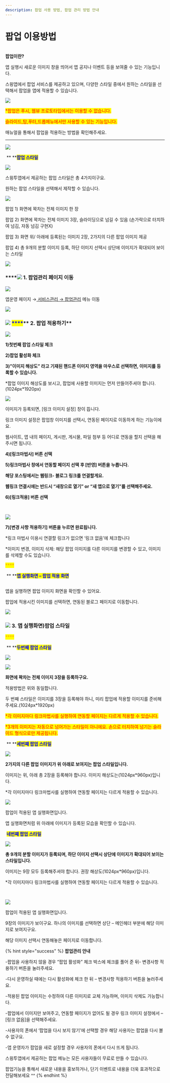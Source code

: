 ```yaml
---
description: 팝업 사용 방법, 팝업 관리 방법 안내
---
```


# 팝업 이용방법

<figure><img src="../../../.gitbook/assets/구분선.PNG" alt=""><figcaption></figcaption></figure>

**팝업이란?**&#x20;

앱 실행시 새로운  이미지 창을 띄어서 앱 공지나 이벤트 등을 보여줄 수 있는 기능입니다.

스윙앱에서 팝업 서비스를 제공하고 있으며, 다양한 스타일 중에서 원하는 스타일을 선택해서 팝업을 앱에 적용할 수 있습니다.

![](https://wp.swing2app.co.kr/wp-content/uploads/2018/10/%ED%8C%9D%EC%97%856\_2020.02.png)

<mark style="color:red;">\*팝업은 푸시, 웹뷰 프로토타입에서는 이용할 수 없습니다.</mark>

&#x20;<mark style="color:red;">슬라이드,탑,푸터,드롭메뉴에서만 사용할 수 있는 기능입니다.</mark>

매뉴얼을 통해서 팝업을 적용하는 방법을 확인해주세요.

***

![](<../../../.gitbook/assets/구분선 (1) (1).PNG>)

<img src="../../../.gitbook/assets/image.png" alt="" data-size="line"> ** **<mark style="color:blue;">**팝업 스타일**</mark>

![](https://wp.swing2app.co.kr/wp-content/uploads/2018/10/%ED%8C%9D%EC%97%851\_2020.02.png)

스윙투앱에서 제공하는 팝업 스타일은 총 4가지이구요.

원하는 팝업 스타일을 선택해서 제작할 수 있습니다.



![](https://wp.swing2app.co.kr/wp-content/uploads/2018/10/%ED%8C%9D%EC%97%852\_2020.02.png)

팝업 1) 화면에 꽉차는 전체 이미지 한 장

팝업 2) 화면에 꽉차는 전체 이미지 3장, 슬라이딩으로 넘길 수 있음 (손가락으로 터치하여 넘김, 자동 넘김 구현X)

팝업 3) 화면 위/ 아래에 등록된는 이미지 2장, 2가지의 다른 팝업 이미지 제공

팝업 4) 총 9개의 분할 이미지 등록, 하단 이미지 선택시 상단에 이미지가 확대되어 보이는 스타일

![](<../../../.gitbook/assets/구분선 (1) (1).PNG>)

### ****![](<../../../.gitbook/assets/image (2) (1).png>) **1. 팝업관리 페이지 이동**

![](https://wp.swing2app.co.kr/wp-content/uploads/2018/10/%ED%8C%9D%EC%97%851.png)

앱운영 페이지 →[ 서비스관리 → 팝업관리](http://www.swing2app.co.kr/view/new\_popup) 메뉴 이동

![](<../../../.gitbook/assets/구분선 (1) (1).PNG>)

### ![](https://wp.swing2app.co.kr/wp-content/uploads/2020/04/%EB%8B%A8%EB%9D%BD1-1.png) <mark style="color:blue;">****</mark>** 2. 팝업 적용하기**

![](https://wp.swing2app.co.kr/wp-content/uploads/2018/10/%ED%8C%9D%EC%97%853\_2020.02.png)

**1)첫번째 팝업 스타일 체크**

**2)팝업 활성화 체크**

**3)”이미지 해상도” 라고 기재된 핸드폰 이미지 영역을 마우스로 선택하면, 이미지를 등록할 수 있습니다.**

\*팝업 이미지 해상도를 보시고, 팝업에 사용할 이미지는 먼저 만들어주셔야 합니다. (1024px\*1920px)

![](https://wp.swing2app.co.kr/wp-content/uploads/2018/10/%ED%8C%9D%EC%97%854\_2020.02.png)

이미지가 등록되면, \[링크 이미지 설정] 창이 뜹니다.

링크 이미지 설정은 팝업창 이미지를 선택시, 연동된 페이지로 이동하게 하는 기능이에요.

웹사이트, 앱 내의 페이지, 게시판, 게시물, 파일 첨부 등 어디로 연동을 할지 선택을 해주시면 됩니다.

**4)\[링크마법사] 버튼 선택**

**5)링크마법사 창에서 연동할 페이지 선택 후 \[반영] 버튼을 누릅니다.**

**해당 포스팅에서는 웹링크- 블로그 링크를 연결할게요.**

**웹링크 연결시에는 반드시 “새창으로 열기” or “새 앱으로 열기”를 선택해주세요.**

**6)\[링크적용] 버튼 선택**

​

![](https://wp.swing2app.co.kr/wp-content/uploads/2018/10/%ED%8C%9D%EC%97%855\_2020.02.png)

**7)\[변경 사항 적용하기] 버튼을 누르면 완료됩니다.**

\*링크 마법사 이용시 연결할 링크가 없으면 ‘링크 없음’에 체크합니다

\*이미지 변경, 이미지 삭제: 해당 팝업 이미지를 다른 이미지를 변경할 수 있고, 이미지를 삭제할 수도 있습니다.

<mark style="color:orange;">****</mark>

<img src="../../../.gitbook/assets/image.png" alt="" data-size="line"> ** **<mark style="color:blue;">**앱 실행화면 – 팝업 적용 화면**</mark>

<figure><img src="https://wp.swing2app.co.kr/wp-content/uploads/2018/10/%EB%85%B9%ED%99%94_2020_02_16_23_24_13_769.gif" alt=""><figcaption></figcaption></figure>

앱을 실행하면 팝업 이미지 화면을 확인할 수 있어요.

팝업에 적용시킨 이미지를 선택하면, 연동된 블로그 페이지로 이동합니다.

![](<../../../.gitbook/assets/구분선 (1) (1).PNG>)

### ![](https://wp.swing2app.co.kr/wp-content/uploads/2020/04/%EB%8B%A8%EB%9D%BD1-1.png) **3. 앱 실행화면)팝업 스타일**

<mark style="color:orange;">****</mark>

<img src="../../../.gitbook/assets/image.png" alt="" data-size="line"> ** **<mark style="color:blue;">**두번째 팝업 스타일**</mark>

![](https://wp.swing2app.co.kr/wp-content/uploads/2018/10/%ED%8C%9D%EC%97%85\_%EB%91%90%EB%B2%88%EC%A7%B8\_%EC%8A%A4%ED%83%80%EC%9D%BC.png)

![](https://wp.swing2app.co.kr/wp-content/uploads/2018/10/%ED%8C%9D%EC%97%852.gif)

**화면에 꽉차는 전체 이미지 3장을 등록하구요.**

적용방법은 위와 동일합니다.

두 번째 스타일은 이미지를 3장을 등록해야 하니, 미리 팝업에 적용할 이미지를 준비해주세요.(1024px\*1920px)

<mark style="color:red;">\*각 이미지마다 링크마법사를 실행하여 연동할 페이지는 다르게 적용할 수 있습니다.</mark>

<mark style="color:red;">\*3개의 이미지는 자동으로 넘어가는 스타일이 아니에요. 손으로 터치하여 넘기는 슬라이드 형식으로만 제공됩니다.</mark>



<img src="../../../.gitbook/assets/image.png" alt="" data-size="line"> ** **<mark style="color:blue;">**세번째 팝업 스타일**</mark>

![](https://wp.swing2app.co.kr/wp-content/uploads/2018/10/%ED%8C%9D%EC%97%85%EC%84%B8%EB%B2%88%EC%A7%B8\_%EC%8A%A4%ED%83%80%EC%9D%BC.png)

**2가지의 다른 팝업 이미지가 위 아래로 보여지는 팝업 스타일입니다.**

이미지는 위, 아래 총 2장을 등록해야 합니다. 이미지 해상도는(1024px\*960px)입니다.

\*각 이미지마다 링크마법사를 실행하여 연동할 페이지는 다르게 적용할 수 있습니다.



![](https://wp.swing2app.co.kr/wp-content/uploads/2018/10/%ED%8C%9D%EC%97%853.gif)

팝업이 적용된 앱 실행화면입니다.

앱 실행화면처럼 위 아래에 이미지가 등록된 모습을 확인할 수 있습니다.



<img src="../../../.gitbook/assets/image.png" alt="" data-size="line"> <mark style="color:blue;">**네번째 팝업 스타일**</mark>

![](https://wp.swing2app.co.kr/wp-content/uploads/2018/10/%ED%8C%9D%EC%97%85%EB%84%A4%EB%B2%88%EC%A7%B8%EC%8A%A4%ED%83%80%EC%9D%BC.png)

**총 9개의 분할 이미지가 등록되며, 하단 이미지 선택시 상단에 이미지가 확대되어 보이는 스타일입니다.**

이미지는 9장 모두 등록해주셔야 합니다. 권장 해상도(1024px\*960px)입니다.

\*각 이미지마다 링크마법사를 실행하여 연동할 페이지는 다르게 적용할 수 있습니다.

​

![](https://wp.swing2app.co.kr/wp-content/uploads/2018/10/%ED%8C%9D%EC%97%854.gif)

팝업이 적용된 앱 실행화면입니다.

9장의 이미지가 보이구요. 하나의 이미지를 선택하면 상단 – 메인헤더 부분에 해당 이미지로 보여지구요.

해당 이미지 선택시 연동해놓은 페이지로 이동합니다.

{% hint style="success" %}
**팝업관리 안내**

\-팝업을 사용하지 않을 경우 “팝업 활성화” 체크 박스에 체크를 풀어 준 뒤- 변경사항 적용하기 버튼을 눌러주세요.

\-다시 운영하실 때에는 다시 활성화에 체크 한 뒤 – 변경사항 적용하기 버튼을 눌러주세요.

\-적용된 팝업 이미지는 수정하여 다른 이미지로 교체 가능하며, 이미지 삭제도 가능합니다.

\-팝업에서 이미지만 보여주고, 연동할 페이지가 없어도 될 경우 링크 이미지 설정에서 – \[링크 없음]을 선택해주세요.

\-사용자의 폰에서 ‘팝업을 다시 보지 않기’에 선택할 경우 해당 사용자는 팝업을 다시 볼 수 없구요.

\-앱 운영자가 팝업을 새로 설정할 경우 사용자의 폰에서 다시 뜨게 됩니다.

스윙투앱에서 제공하는 팝업 메뉴는 모든 사용자들이 무료로 만들 수 있습니다.

팝업기능을 통해서 새로운 내용을 홍보하거나, 단기 이벤트로 내용을 더욱 효과적으로 전달해보세요 ^^
{% endhint %}

